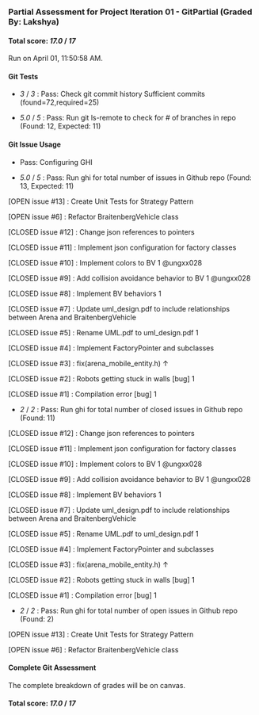 ### Partial Assessment for Project Iteration 01 - GitPartial (Graded By: Lakshya)

#### Total score: _17.0_ / _17_

Run on April 01, 11:50:58 AM.


#### Git Tests

+  _3_ / _3_ : Pass: Check git commit history
Sufficient commits (found=72,required=25)

+  _5.0_ / _5_ : Pass: Run git ls-remote to check for # of branches in repo (Found: 12, Expected: 11)


#### Git Issue Usage

+ Pass: Configuring GHI

+  _5.0_ / _5_ : Pass: Run ghi for total number of issues in Github repo (Found: 13, Expected: 11) 

 [OPEN issue #13] :  Create Unit Tests for Strategy Pattern

[OPEN issue #6] :  Refactor BraitenbergVehicle class 

[CLOSED issue #12] :  Change json references to pointers

[CLOSED issue #11] :  Implement json configuration for factory classes

[CLOSED issue #10] :  Implement colors to BV 1 @ungxx028

[CLOSED issue #9] :  Add collision avoidance behavior to BV 1 @ungxx028

[CLOSED issue #8] :  Implement BV behaviors 1

[CLOSED issue #7] :  Update uml_design.pdf to include relationships between Arena and BraitenbergVehicle

[CLOSED issue #5] :  Rename UML.pdf to uml_design.pdf 1

[CLOSED issue #4] :  Implement FactoryPointer and subclasses

[CLOSED issue #3] :  fix(arena_mobile_entity.h) ↑

[CLOSED issue #2] :  Robots getting stuck in walls [bug] 1

[CLOSED issue #1] :  Compilation error [bug] 1

 



+  _2_ / _2_ : Pass: Run ghi for total number of closed issues in Github repo (Found: 11)

[CLOSED issue #12] :  Change json references to pointers

[CLOSED issue #11] :  Implement json configuration for factory classes

[CLOSED issue #10] :  Implement colors to BV 1 @ungxx028

[CLOSED issue #9] :  Add collision avoidance behavior to BV 1 @ungxx028

[CLOSED issue #8] :  Implement BV behaviors 1

[CLOSED issue #7] :  Update uml_design.pdf to include relationships between Arena and BraitenbergVehicle

[CLOSED issue #5] :  Rename UML.pdf to uml_design.pdf 1

[CLOSED issue #4] :  Implement FactoryPointer and subclasses

[CLOSED issue #3] :  fix(arena_mobile_entity.h) ↑

[CLOSED issue #2] :  Robots getting stuck in walls [bug] 1

[CLOSED issue #1] :  Compilation error [bug] 1





+  _2_ / _2_ : Pass: Run ghi for total number of open issues in Github repo (Found: 2)

[OPEN issue #13] :  Create Unit Tests for Strategy Pattern

[OPEN issue #6] :  Refactor BraitenbergVehicle class 






#### Complete Git Assessment


The complete breakdown of grades will be on canvas.

#### Total score: _17.0_ / _17_

